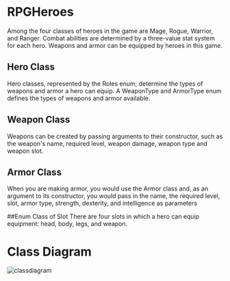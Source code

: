 # RPGHeroes
Among the four classes of heroes in the game are Mage, Rogue, Warrior, and Ranger.
Combat abilities are determined by a three-value stat system for each hero.
Weapons and armor can be equipped by heroes in this game. 

## Hero Class
Hero classes, represented by the Roles enum, determine the types of weapons and armor a hero can equip.
A WeaponType and ArmorType enum defines the types of weapons and armor available. 

## Weapon Class
Weapons can be created by passing arguments to their constructor, such as the weapon's name, required level, weapon damage, weapon type and weapon slot.

## Armor Class
When you are making armor, you would use the Armor class and, as an argument to its constructor, you would pass in the name, the required level, slot, armor type, strength, dexterity, and intelligence as parameters

##Enum Class of Slot
There are four  slots in which a hero can equip equipment: head, body, legs, and weapon.

# Class Diagram
![classdiagram](https://user-images.githubusercontent.com/46632994/213887984-9495c06e-c71e-4e8d-b70a-f5a37fafda85.png)
